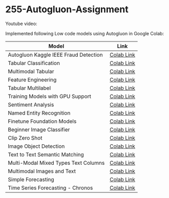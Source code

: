 # 255-Autogluon-Assignment

Youtube video: 

Implemented following Low code models using Autogluon in Google Colab:


| **Model**                                   | **Link**                                                                                                                                                     |
|--------------------------------------------------|--------------------------------------------------------------------------------------------------------------------------------------------------------------|
| Autogluon Kaggle IEEE Fraud Detection            | [Colab Link](https://colab.research.google.com/drive/1-0lPqceTg1lzPgKXZAw-SJ__-V6h6ta6?authuser=2)                                                              |
| Tabular Classification                           | [Colab Link](https://colab.research.google.com/drive/140xQksQIRP2fKtdoFM98I4258NOjLptO?authuser=2)                                                             |
| Multimodal Tabular                               | [Colab Link](https://colab.research.google.com/drive/1Ej9KSTG3lHesRCOt1HtkaITN67xsIzZL?authuser=2)                                                             |
| Feature Engineering                              | [Colab Link](https://colab.research.google.com/drive/1Qo73LlNkRBWEaN_K5eQZtwcKV_QsWFpo?authuser=2#scrollTo=MEs_PVfvQL4K)                                        |
| Tabular Multilabel                               | [Colab Link](https://colab.research.google.com/drive/1jZQcAkEn7Y-wWAVDLvqFR0lLMZIEZO3L?authuser=2)                                                             |
| Training Models with GPU Support                 | [Colab Link](https://colab.research.google.com/drive/1IWyW__jZaBCkvvalM6kb2kmSHaZ8Xuas?authuser=2)                                                             |
| Sentiment Analysis                               | [Colab Link](https://colab.research.google.com/drive/1OW64w3dSgF7l83UEvh-gWks-NHF-V0lx?authuser=2#scrollTo=aa00faab-252f-44c9-b8f7-57131aa8251c)               |
| Named Entity Recognition                         | [Colab Link](https://colab.research.google.com/drive/1jhS8FqPbgq5RnF5AgxHxNz0Nkf8y8Hgs?authuser=2#scrollTo=9e219933)                                            |
| Finetune Foundation Models                       | [Colab Link](https://colab.research.google.com/drive/10DVn63Pipg_uMj6RO30m9XHyfqHMYo88#scrollTo=9f79a6f4)                                                      |
| Beginner Image Classifier                        | [Colab Link](https://colab.research.google.com/drive/13P1waeeihUwul-0d2PHrLr_V-zvA9sAh#scrollTo=aa00faab-252f-44c9-b8f7-57131aa8251c)                          |
| Clip Zero Shot                                   | [Colab Link](https://colab.research.google.com/drive/1GJyxKmOdOUvuW3GEpHSVXo6bkncQgwRW#scrollTo=5c55bd15)                                                     |
| Image Object Detection                           | [Colab Link](https://colab.research.google.com/drive/1GJyxKmOdOUvuW3GEpHSVXo6bkncQgwRW#scrollTo=5c55bd15)                                                     |
| Text to Text Semantic Matching                   | [Colab Link](https://colab.research.google.com/drive/1qSRwEOAjmAVc9NYEd-QJVtPf9po734UZ#scrollTo=2d2db12c)                                                     |
| Multi-Modal Mixed Types Text Columns             | [Colab Link](https://colab.research.google.com/drive/1169nk5tMzDKreWg_9TicoDLebOen8YPP#scrollTo=72c67048)                                                     |
| Multimodal Images and Text                       | [Colab Link](https://colab.research.google.com/drive/1Wp_g3jyx7e2mdj7ZjIdFkXfcf-uyPonf#scrollTo=nRTQOVg61K8-)                                                  |
| Simple Forecasting                               | [Colab Link](https://colab.research.google.com/drive/1JmwZMuArk880fCMXSvkOqX74kp-bzBBX#scrollTo=5fb03059)                                                     |
| Time Series Forecasting - Chronos                | [Colab Link](https://colab.research.google.com/drive/1_gO3UvLDvoHH4-TBX5_Kn9A7WINi0OHt#scrollTo=BrZKldVCLaBb)                                                 |




